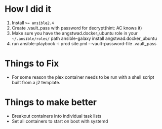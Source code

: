 # How I did it
1. Install `>= ansible2.4`
2. Create .vault_pass with password for decrypt(hint: AC knows it)
2. Make sure you have the angstwad.docker_ubuntu role in your `~/.ansible/roles/` path
        ansible-galaxy install angstwad.docker_ubuntu
3. run
        ansible-playbook -i prod site.yml --vault-password-file .vault_pass

# Things to Fix
* For some reason the plex container needs to be run with a shell script built from a j2 template.

# Things to make better
* Breakout containers into individual task lists
* Set all containers to start on boot with systemd
